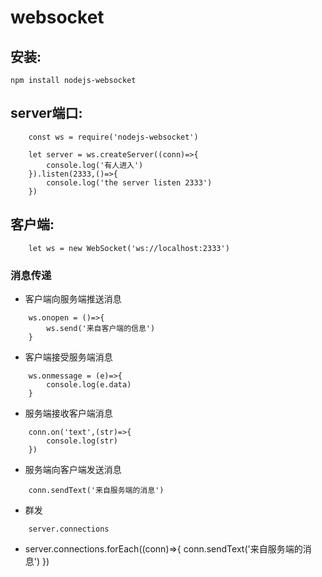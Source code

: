 # websocket

## 安装:
` npm install nodejs-websocket `

## server端口:

```
    const ws = require('nodejs-websocket')

    let server = ws.createServer((conn)=>{
        console.log('有人进入')
    }).listen(2333,()=>{
        console.log('the server listen 2333')
    })
```
## 客户端:
```
    let ws = new WebSocket('ws://localhost:2333')
```


### 消息传递

* 客户端向服务端推送消息
```
    ws.onopen = ()=>{
        ws.send('来自客户端的信息')
    }
```
* 客户端接受服务端消息
```
    ws.onmessage = (e)=>{
        console.log(e.data)
    }
```
* 服务端接收客户端消息
```
    conn.on('text',(str)=>{
        console.log(str)
    })
```

* 服务端向客户端发送消息
```
    conn.sendText('来自服务端的消息')
```

* 群发

```
    server.connections
```
- server.connections.forEach((conn)=>{
    conn.sendText('来自服务端的消息')
})